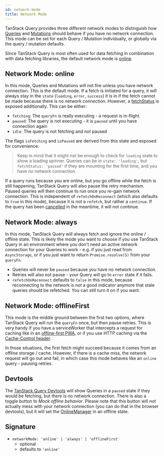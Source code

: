 ```yaml
---
id: network-mode
title: Network Mode
---
```


TanStack Query provides three different network modes to distinguish how [Queries](../../../../framework/react/guides/queries) and [Mutations](../../../../framework/react/guides/mutations) should behave if you have no network connection. This mode can be set for each Query / Mutation individually, or globally via the query / mutation defaults.

Since TanStack Query is most often used for data fetching in combination with data fetching libraries, the default network mode is [online](#network-mode-online).

## Network Mode: online

In this mode, Queries and Mutations will not fire unless you have network connection. This is the default mode. If a fetch is initiated for a query, it will always stay in the `state` (`loading`, `error`, `success`) it is in if the fetch cannot be made because there is no network connection. However, a [fetchStatus](../../../../framework/react/guides/queries#fetchstatus) is exposed additionally. This can be either:

- `fetching`: The `queryFn` is really executing - a request is in-flight.
- `paused`: The query is not executing - it is `paused` until you have connection again
- `idle`: The query is not fetching and not paused

The flags `isFetching` and `isPaused` are derived from this state and exposed for convenience.

> Keep in mind that it might not be enough to check for `loading` state to show a loading spinner. Queries can be in `state: 'loading'`, but `fetchStatus: 'paused'` if they are mounting for the first time, and you have no network connection.

If a query runs because you are online, but you go offline while the fetch is still happening, TanStack Query will also pause the retry mechanism. Paused queries will then continue to run once you re-gain network connection. This is independent of `refetchOnReconnect` (which also defaults to `true` in this mode), because it is not a `refetch`, but rather a `continue`. If the query has been [cancelled](../../../../framework/react/guides/query-cancellation) in the meantime, it will not continue.

## Network Mode: always

In this mode, TanStack Query will always fetch and ignore the online / offline state. This is likely the mode you want to choose if you use TanStack Query in an environment where you don't need an active network connection for your Queries to work - e.g. if you just read from `AsyncStorage`, or if you just want to return `Promise.resolve(5)` from your `queryFn`.

- Queries will never be `paused` because you have no network connection.
- Retries will also not pause - your Query will go to `error` state if it fails.
- `refetchOnReconnect` defaults to `false` in this mode, because reconnecting to the network is not a good indicator anymore that stale queries should be refetched. You can still turn it on if you want.

## Network Mode: offlineFirst

This mode is the middle ground between the first two options, where TanStack Query will run the `queryFn` once, but then pause retries. This is very handy if you have a serviceWorker that intercepts a request for caching like in an [offline-first PWA](https://developer.mozilla.org/en-US/docs/Web/Progressive_web_apps/Offline_Service_workers), or if you use HTTP caching via the [Cache-Control header](https://developer.mozilla.org/en-US/docs/Web/HTTP/Caching#the_cache-control_header).

In those situations, the first fetch might succeed because it comes from an offline storage / cache. However, if there is a cache miss, the network request will go out and fail, in which case this mode behaves like an `online` query - pausing retries.

## Devtools

The [TanStack Query Devtools](../../../../framework/react/guides/devtools) will show Queries in a `paused` state if they would be fetching, but there is no network connection. There is also a toggle button to _Mock offline behavior_. Please note that this button will _not_ actually mess with your network connection (you can do that in the browser devtools), but it will set the [OnlineManager](../../../../reference/onlineManager) in an offline state.

## Signature

- `networkMode: 'online' | 'always' | 'offlineFirst'`
  - optional
  - defaults to `'online'`
